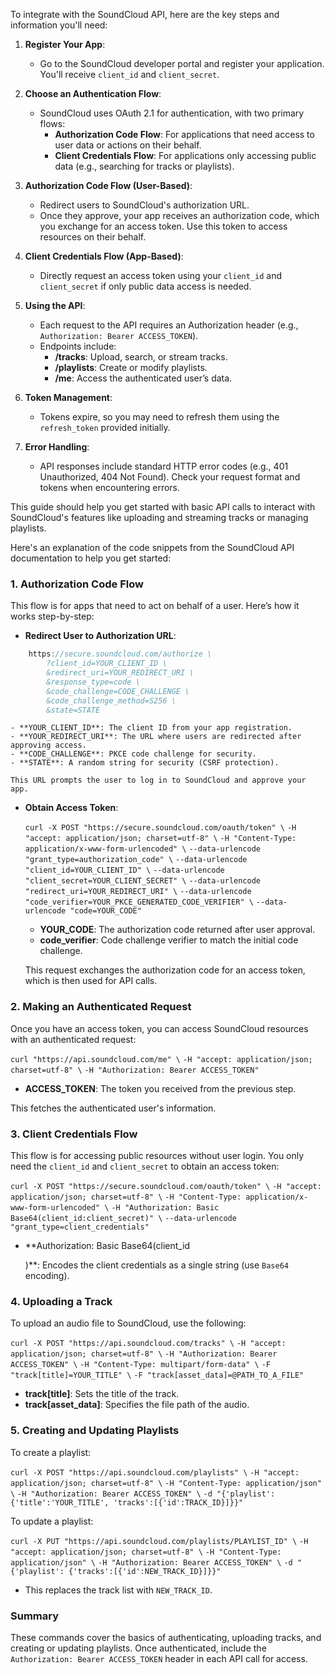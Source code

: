 To integrate with the SoundCloud API, here are the key steps and information you'll need:

1. **Register Your App**:
    
    - Go to the SoundCloud developer portal and register your application. You'll receive `client_id` and `client_secret`.
2. **Choose an Authentication Flow**:
    
    - SoundCloud uses OAuth 2.1 for authentication, with two primary flows:
        - **Authorization Code Flow**: For applications that need access to user data or actions on their behalf.
        - **Client Credentials Flow**: For applications only accessing public data (e.g., searching for tracks or playlists).
3. **Authorization Code Flow (User-Based)**:
    
    - Redirect users to SoundCloud's authorization URL.
    - Once they approve, your app receives an authorization code, which you exchange for an access token. Use this token to access resources on their behalf.
4. **Client Credentials Flow (App-Based)**:
    
    - Directly request an access token using your `client_id` and `client_secret` if only public data access is needed.
5. **Using the API**:
    
    - Each request to the API requires an Authorization header (e.g., `Authorization: Bearer ACCESS_TOKEN`).
    - Endpoints include:
        - **/tracks**: Upload, search, or stream tracks.
        - **/playlists**: Create or modify playlists.
        - **/me**: Access the authenticated user’s data.
6. **Token Management**:
    
    - Tokens expire, so you may need to refresh them using the `refresh_token` provided initially.
7. **Error Handling**:
    
    - API responses include standard HTTP error codes (e.g., 401 Unauthorized, 404 Not Found). Check your request format and tokens when encountering errors.

This guide should help you get started with basic API calls to interact with SoundCloud's features like uploading and streaming tracks or managing playlists.


Here's an explanation of the code snippets from the SoundCloud API documentation to help you get started:

### 1. **Authorization Code Flow**

This flow is for apps that need to act on behalf of a user. Here’s how it works step-by-step:

- **Redirect User to Authorization URL**:
    
```dart
	https://secure.soundcloud.com/authorize \
	    ?client_id=YOUR_CLIENT_ID \
	    &redirect_uri=YOUR_REDIRECT_URI \
	    &response_type=code \
	    &code_challenge=CODE_CHALLENGE \
	    &code_challenge_method=S256 \
	    &state=STATE
```
    
    - **YOUR_CLIENT_ID**: The client ID from your app registration.
    - **YOUR_REDIRECT_URI**: The URL where users are redirected after approving access.
    - **CODE_CHALLENGE**: PKCE code challenge for security.
    - **STATE**: A random string for security (CSRF protection).
    
    This URL prompts the user to log in to SoundCloud and approve your app.
    
- **Obtain Access Token**:

	`curl -X POST "https://secure.soundcloud.com/oauth/token" \`
    `-H "accept: application/json; charset=utf-8" \`
    `-H "Content-Type: application/x-www-form-urlencoded" \`
    `--data-urlencode "grant_type=authorization_code" \`
    `--data-urlencode "client_id=YOUR_CLIENT_ID" \`
    `--data-urlencode "client_secret=YOUR_CLIENT_SECRET" \`
    `--data-urlencode "redirect_uri=YOUR_REDIRECT_URI" \`
    `--data-urlencode "code_verifier=YOUR_PKCE_GENERATED_CODE_VERIFIER" \`
    `--data-urlencode "code=YOUR_CODE"`
    
    - **YOUR_CODE**: The authorization code returned after user approval.
    - **code_verifier**: Code challenge verifier to match the initial code challenge.
    
    This request exchanges the authorization code for an access token, which is then used for API calls.
    

### 2. **Making an Authenticated Request**

Once you have an access token, you can access SoundCloud resources with an authenticated request:

`curl "https://api.soundcloud.com/me" \`
	`-H "accept: application/json; charset=utf-8" \`
    `-H "Authorization: Bearer ACCESS_TOKEN"`


- **ACCESS_TOKEN**: The token you received from the previous step.

This fetches the authenticated user's information.

### 3. **Client Credentials Flow**

This flow is for accessing public resources without user login. You only need the `client_id` and `client_secret` to obtain an access token:

`curl -X POST "https://secure.soundcloud.com/oauth/token" \`
    `-H "accept: application/json; charset=utf-8" \`
    `-H "Content-Type: application/x-www-form-urlencoded" \`
    `-H "Authorization: Basic Base64(client_id:client_secret)" \`
    `--data-urlencode "grant_type=client_credentials"`


- **Authorization: Basic Base64(client_id
    
    )**: Encodes the client credentials as a single string (use `Base64` encoding).

### 4. **Uploading a Track**

To upload an audio file to SoundCloud, use the following:

`curl -X POST "https://api.soundcloud.com/tracks" \`
    `-H "accept: application/json; charset=utf-8" \`
    `-H "Authorization: Bearer ACCESS_TOKEN" \`
    `-H "Content-Type: multipart/form-data" \`
    `-F "track[title]=YOUR_TITLE" \`
    `-F "track[asset_data]=@PATH_TO_A_FILE"`


- **track[title]**: Sets the title of the track.
- **track[asset_data]**: Specifies the file path of the audio.

### 5. **Creating and Updating Playlists**

To create a playlist:

`curl -X POST "https://api.soundcloud.com/playlists" \`
    `-H "accept: application/json; charset=utf-8" \`
    `-H "Content-Type: application/json" \`
    `-H "Authorization: Bearer ACCESS_TOKEN" \`
    `-d "{'playlist': {'title':'YOUR_TITLE', 'tracks':[{'id':TRACK_ID}]}}"`


To update a playlist:

`curl -X PUT "https://api.soundcloud.com/playlists/PLAYLIST_ID" \`
    `-H "accept: application/json; charset=utf-8" \`
    `-H "Content-Type: application/json" \`
    `-H "Authorization: Bearer ACCESS_TOKEN" \`
    `-d "{'playlist': {'tracks':[{'id':NEW_TRACK_ID}]}}"`


- This replaces the track list with `NEW_TRACK_ID`.

### Summary

These commands cover the basics of authenticating, uploading tracks, and creating or updating playlists. Once authenticated, include the `Authorization: Bearer ACCESS_TOKEN` header in each API call for access.